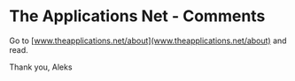 # The Applications Net - Comments

Go to [www.theapplications.net/about](www.theapplications.net/about) and read.

Thank you,
Aleks

